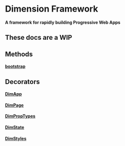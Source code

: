 # Dimension Framework
**A framework for rapidly building Progressive Web Apps**

## These docs are a WIP

## Methods
#### [bootstrap](/docs/bootstrap.md)

## Decorators
#### [DimApp](/docs/app.md)
#### [DimPage](/docs/page.md)
#### [DimPropTypes](/docs/proptypes.md)
#### [DimState](/docs/state.md)
#### [DimStyles](/docs/styles.md)
